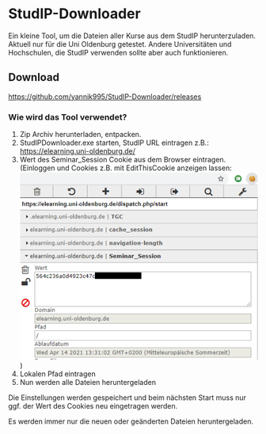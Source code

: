 # StudIP-Downloader
Ein kleine Tool, um die Dateien aller Kurse aus dem StudIP herunterzuladen. Aktuell nur für die Uni Oldenburg getestet. Andere Universitäten und Hochschulen, die StudIP verwenden sollte aber auch funktionieren.

## Download 
https://github.com/yannik995/StudIP-Downloader/releases

### Wie wird das Tool verwendet?

1. Zip Archiv herunterladen, entpacken.
2. StudIPDownloader.exe starten, StudIP URL eintragen z.B.: https://elearning.uni-oldenburg.de/
3. Wert des Seminar_Session Cookie aus dem Browser eintragen.  
(Einloggen und Cookies z.B. mit EditThisCookie anzeigen lassen:
![Cookie Bild](./cookie.png))
4. Lokalen Pfad eintragen
5. Nun werden alle Dateien heruntergeladen

Die Einstellungen werden gespeichert und beim nächsten Start muss nur ggf. der Wert des Cookies neu eingetragen werden.

Es werden immer nur die neuen oder geänderten Dateien heruntergeladen.

